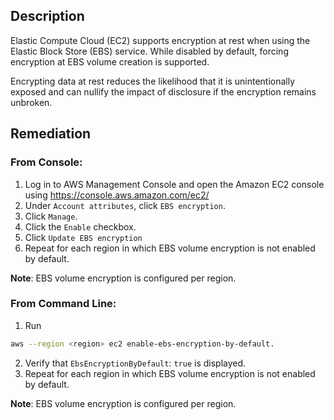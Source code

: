 ## Description

Elastic Compute Cloud (EC2) supports encryption at rest when using the Elastic Block Store (EBS) service. While disabled by default, forcing encryption at EBS volume creation is supported.

Encrypting data at rest reduces the likelihood that it is unintentionally exposed and can nullify the impact of disclosure if the encryption remains unbroken.

## Remediation

### From Console:

1. Log in to AWS Management Console and open the Amazon EC2 console using https://console.aws.amazon.com/ec2/
2. Under `Account attributes`, click `EBS encryption`.
3. Click `Manage`.
4. Click the `Enable` checkbox.
5. Click `Update EBS encryption`
6. Repeat for each region in which EBS volume encryption is not enabled by default.

**Note**: EBS volume encryption is configured per region.

### From Command Line:

1. Run

```bash
aws --region <region> ec2 enable-ebs-encryption-by-default.
```

2. Verify that `EbsEncryptionByDefault`: `true` is displayed.
3. Repeat for each region in which EBS volume encryption is not enabled by default.

**Note**: EBS volume encryption is configured per region.